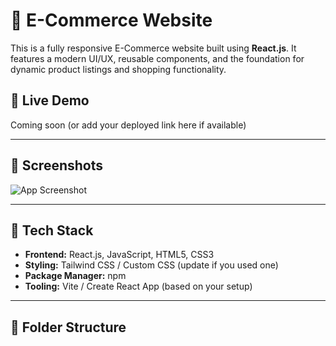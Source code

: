 # 🛒 E-Commerce Website

This is a fully responsive E-Commerce website built using **React.js**. It features a modern UI/UX, reusable components, and the foundation for dynamic product listings and shopping functionality.

## 🚀 Live Demo

Coming soon (or add your deployed link here if available)

---

## 📸 Screenshots

![App Screenshot](./screenshot.png) <!-- Optional: Add your own screenshot -->

---

## 🧰 Tech Stack

- **Frontend:** React.js, JavaScript, HTML5, CSS3
- **Styling:** Tailwind CSS / Custom CSS (update if you used one)
- **Package Manager:** npm
- **Tooling:** Vite / Create React App (based on your setup)

---

## 📂 Folder Structure

